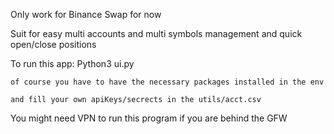 
Only work for Binance Swap for now

Suit for easy multi accounts and multi symbols management and quick open/close positions

To run this app: 
    Python3 ui.py

    of course you have to have the necessary packages installed in the env
    
    and fill your own apiKeys/secrects in the utils/acct.csv

You might need VPN to run this program if you are behind the GFW